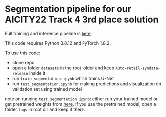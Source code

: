 # Segmentation pipeline for our AICITY22 Track 4 3rd place solution

Full training and inference pipeline is [here](https://github.com/istiakshihab/automated-retail-checkout-aicity22).

This code requires Python 3.8.12 and PyTorch 1.8.2.

To use this code:

* clone repo
* open a folder `datasets` in the root folder and keep `Auto-retail-syndata-release` inside it
* run `train_segmentation.ipynb` which trains U-Net
* run `test_segmentation.ipynb` for making predictions and visualization on validation set using trained model

note on running `test_segmentation.ipynb`: either run your trained model or get pretrained weights from [here](https://github.com/acc-track-4/product-segmentation/releases/tag/v0.0.1). If you use the pretrained model, open a folder `logs` in root dir and keep it there.